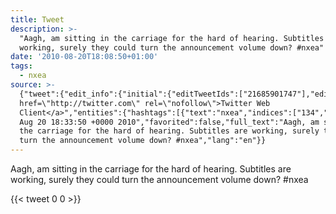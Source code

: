 ```yaml
---
title: Tweet
description: >-
  "Aagh, am sitting in the carriage for the hard of hearing. Subtitles are
  working, surely they could turn the announcement volume down? #nxea"
date: '2010-08-20T18:08:50+01:00'
tags:
  - nxea
source: >-
  {"tweet":{"edit_info":{"initial":{"editTweetIds":["21685901747"],"editableUntil":"2010-08-20T19:33:50.000Z","editsRemaining":"5","isEditEligible":true}},"retweeted":false,"source":"<a
  href=\"http://twitter.com\" rel=\"nofollow\">Twitter Web
  Client</a>","entities":{"hashtags":[{"text":"nxea","indices":["134","139"]}],"symbols":[],"user_mentions":[],"urls":[]},"display_text_range":["0","139"],"favorite_count":"0","id_str":"21685901747","truncated":false,"retweet_count":"0","id":"21685901747","created_at":"Fri
  Aug 20 18:33:50 +0000 2010","favorited":false,"full_text":"Aagh, am sitting in
  the carriage for the hard of hearing. Subtitles are working, surely they could
  turn the announcement volume down? #nxea","lang":"en"}}
---
```

Aagh, am sitting in the carriage for the hard of hearing. Subtitles are working, surely they could turn the announcement volume down? #nxea
    
{{< tweet 0 0 >}}
    
